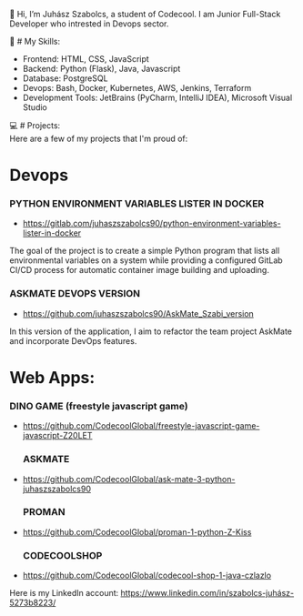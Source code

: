 👋 Hi, I’m Juhász Szabolcs, a student of Codecool. I am Junior Full-Stack Developer who intrested in Devops sector.

🚀 # My Skills:
- Frontend: HTML, CSS, JavaScript
- Backend: Python (Flask), Java, Javascript
- Database: PostgreSQL
- Devops: Bash, Docker, Kubernetes, AWS, Jenkins, Terraform
- Development Tools: JetBrains (PyCharm, IntelliJ IDEA), Microsoft Visual Studio 

💻 # Projects: <br>
Here are a few of my projects that I'm proud of:

# Devops
### PYTHON ENVIRONMENT VARIABLES LISTER IN DOCKER
- https://gitlab.com/juhaszszabolcs90/python-environment-variables-lister-in-docker
  
The goal of the project is to create a simple Python program that lists all environmental
variables on a system while providing a configured GitLab CI/CD process for automatic
container image building and uploading.

### ASKMATE DEVOPS VERSION
- https://github.com/juhaszszabolcs90/AskMate_Szabi_version
  
In this version of the application, I aim to refactor the team project AskMate and
incorporate DevOps features.

# Web Apps:
  ### DINO GAME (freestyle javascript game)
- https://github.com/CodecoolGlobal/freestyle-javascript-game-javascript-Z20LET
  
  ### ASKMATE
- https://github.com/CodecoolGlobal/ask-mate-3-python-juhaszszabolcs90
  
  ### PROMAN
- https://github.com/CodecoolGlobal/proman-1-python-Z-Kiss
  
  ### CODECOOLSHOP
- https://github.com/CodecoolGlobal/codecool-shop-1-java-czlazlo

Here is my LinkedIn account: https://www.linkedin.com/in/szabolcs-juhász-5273b8223/
